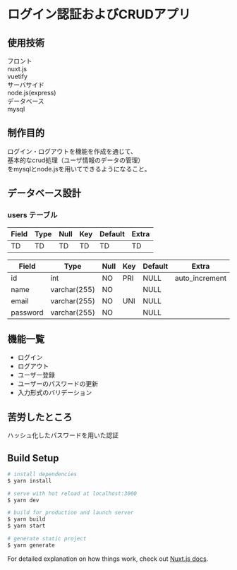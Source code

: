 # ログイン認証およびCRUDアプリ

## 使用技術
フロント  
nuxt.js  
vuetify  
サーバサイド  
node.js(express)  
データベース  
mysql  

## 制作目的
ログイン・ログアウトを機能を作成を通じて、  
基本的なcrud処理（ユーザ情報のデータの管理）  
をmysqlとnode.jsを用いてできるようになること。  

## データベース設計

### users テーブル  

|  Field  |  Type  |  Null  |  Key  |  Default  |  Extra  |
| ------- | ------ | ------ | ----- | --------- | ------- |
|  TD     |  TD    |   TD   |   TD  |  TD       |  TD     |


  
| Field    | Type         | Null | Key | Default | Extra          |
| -------- | ------------ | ---- | --- | ------- | -------------- |
| id       | int          | NO   | PRI | NULL    | auto_increment |
| name     | varchar(255) | NO   |     | NULL    |                |
| email    | varchar(255) | NO   | UNI | NULL    |                |
| password | varchar(255) | NO   |     | NULL    |                |

## 機能一覧
* ログイン  
* ログアウト  
* ユーザー登録  
* ユーザーのパスワードの更新  
* 入力形式のバリデーション  

## 苦労したところ
ハッシュ化したパスワードを用いた認証  

## Build Setup

```bash
# install dependencies
$ yarn install

# serve with hot reload at localhost:3000
$ yarn dev

# build for production and launch server
$ yarn build
$ yarn start

# generate static project
$ yarn generate
```

For detailed explanation on how things work, check out [Nuxt.js docs](https://nuxtjs.org).
